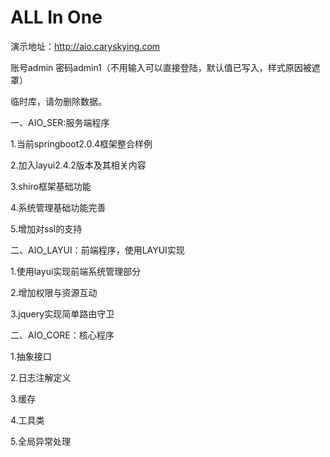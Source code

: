 # ALL In One

演示地址：http://aio.caryskying.com

账号admin  密码admin1（不用输入可以直接登陆，默认值已写入，样式原因被遮罩）

临时库，请勿删除数据。


一、AIO_SER:服务端程序

1.当前springboot2.0.4框架整合样例

2.加入layui2.4.2版本及其相关内容

3.shiro框架基础功能

4.系统管理基础功能完善

5.增加对ssl的支持

二、AIO_LAYUI：前端程序，使用LAYUI实现

1.使用layui实现前端系统管理部分

2.增加权限与资源互动

3.jquery实现简单路由守卫

二、AIO_CORE：核心程序

1.抽象接口

2.日志注解定义

3.缓存

4.工具类

5.全局异常处理
